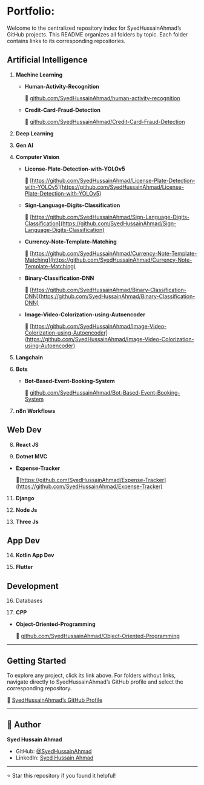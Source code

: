 # Portfolio:

Welcome to the centralized repository index for SyedHussainAhmad’s GitHub projects. This README organizes all folders by topic. Each folder contains links to its corresponding repositories.

**Artificial Intelligence**
---
1. **Machine Learning**

   * **Human-Activity-Recognition**

     🔗 [github.com/SyedHussainAhmad/human-activity-recognition](https://github.com/SyedHussainAhmad/human-activity-recognition)
   * **Credit-Card-Fraud-Detection**

     🔗 [github.com/SyedHussainAhmad/Credit-Card-Fraud-Detection](https://github.com/SyedHussainAhmad/Credit-Card-Fraud-Detection)

2. **Deep Learning**

3. **Gen AI**

4. **Computer Vision**

   * **License-Plate-Detection-with-YOLOv5**

     🔗 [https://github.com/SyedHussainAhmad/License-Plate-Detection-with-YOLOv5](https://github.com/SyedHussainAhmad/License-Plate-Detection-with-YOLOv5)
   * **Sign-Language-Digits-Classification**

     🔗 [https://github.com/SyedHussainAhmad/Sign-Language-Digits-Classification](https://github.com/SyedHussainAhmad/Sign-Language-Digits-Classification)
   * **Currency-Note-Template-Matching**

     🔗 [https://github.com/SyedHussainAhmad/Currency-Note-Template-Matching](https://github.com/SyedHussainAhmad/Currency-Note-Template-Matching)
   * **Binary-Classification-DNN**

     🔗 [https://github.com/SyedHussainAhmad/Binary-Classification-DNN](https://github.com/SyedHussainAhmad/Binary-Classification-DNN)
   * **Image-Video-Colorization-using-Autoencoder**

     🔗 [https://github.com/SyedHussainAhmad/Image-Video-Colorization-using-Autoencoder](https://github.com/SyedHussainAhmad/Image-Video-Colorization-using-Autoencoder)
     
5. **Langchain**

6. **Bots**

   * **Bot-Based-Event-Booking-System**

     🔗 [github.com/SyedHussainAhmad/Bot-Based-Event-Booking-System](https://github.com/SyedHussainAhmad/Bot-Based-Event-Booking-System)

7. **n8n Workflows**

**Web Dev**
---
8. **React JS**

10. **Dotnet MVC**

   * **Expense-Tracker**

     🔗[https://github.com/SyedHussainAhmad/Expense-Tracker](https://github.com/SyedHussainAhmad/Expense-Tracker)
          
11. **Django**

12. **Node Js**

13. **Three Js**

**App Dev**
---
14. **Kotlin App Dev**

15. **Flutter**

**Development**
---
16. Databases

17. **CPP**

   * **Object-Oriented-Programming**

     🔗 [github.com/SyedHussainAhmad/Object-Oriented-Programming](https://github.com/SyedHussainAhmad/Object-Oriented-Programming)

---

## Getting Started

To explore any project, click its link above. For folders without links, navigate directly to SyedHussainAhmad’s GitHub profile and select the corresponding repository.

🔗 [SyedHussainAhmad’s GitHub Profile](https://github.com/SyedHussainAhmad)

---

## 👤 Author

**Syed Hussain Ahmad**
- GitHub: [@SyedHussainAhmad](https://github.com/SyedHussainAhmad)
- LinkedIn: [Syed Hussain Ahmad](https://www.linkedin.com/in/syedhussainahmad/)

---
⭐ Star this repository if you found it helpful!
